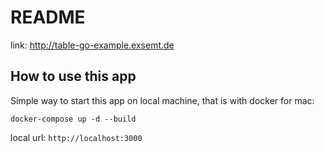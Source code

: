 # README

link: http://table-go-example.exsemt.de

## How to use this app
Simple way to start this app on local machine, that is with docker for mac:
```
docker-compose up -d --build
```

local url: `http://localhost:3000`
